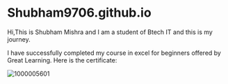 # Shubham9706.github.io

Hi,This is Shubham Mishra and I am a student of Btech IT and this is my journey.



I have successfully completed my course in excel for beginners offered by Great Learning.
Here is the certificate:

![1000005601](https://github.com/user-attachments/assets/5825072d-0186-4ed5-9c57-e8752e563b02)

